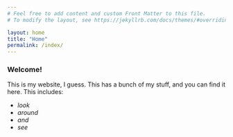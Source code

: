 ```yaml
---
# Feel free to add content and custom Front Matter to this file.
# To modify the layout, see https://jekyllrb.com/docs/themes/#overriding-theme-defaults

layout: home
title: "Home"
permalink: /index/
---
```

### **Welcome!**

This is my website, I guess. This has a bunch of my stuff, and you can find it here. This includes:

- _look_
- _around_
- _and_
- _see_
